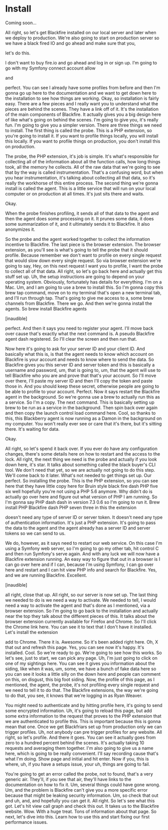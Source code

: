 # Install

Coming soon...

All right, so let's get Blackfire installed on our local server and later when we
deploy to production. We're also going to start on production server so we have a
black fired IO and go ahead and make sure that you,

let's do this.

I don't want to buy fire.io and go ahead and log in or sign up. I'm going to go with
my Symfony connect account allow

and

perfect. You can see I already have some profiles from before and then I'm gonna go
up here to the documentation and we want to get down here to the installation to see
how things are working. Okay, so installation is fairly easy. There are a few pieces
and I really want you to understand what the pieces are behind the scenes. They have
a link off of it. It's the installation of the main components of Blackfire. It
actually gives you a big design here of like what's going on behind the scenes. I'm
going to give you, it's really fun. I'm going to give you a simpler version. There
are three things we need to install. The first thing is called the probe. This is a
PHP extension, so you're going to install it. If you want to profile things locally,
you will install this locally. If you want to profile things on production, you don't
install this on production.

The probe, the PHP extension, it's job is simple. It's what's responsible for
collecting all of the information about all the function calls, how long things took,
all the memory he collects. All of the raw data that we're going to see that by the
way is called instrumentation. That's a confusing word, but when you hear
instrumentation, it's talking about collecting all that data, so it's really the
workhorse of this entire process. The second thing we're gonna install is called the
agent. This is a little service that will run on your local computer or on production
at all times. It's just sits there and waits.

Okay.

When the probe finishes profiling, it sends all of that data to the agent and then
the agent does some processing on it. It prunes some data, it does some summarization
of it, and it ultimately sends it to Blackfire. It also anonymizes it.

So the probe and the agent worked together to collect the information incentive to
Blackfire. The last piece is the browser extension. The browser extension, as you'll
see is what's going to tell the probe that it should profile. Because remember we
don't want to profile on every single request that would slow down every single
request. So via browser extension we're going to say, Hey, on this next request I
want you to profile, I want the probe to collect all of that data. All right, so
let's go back here and actually get this stuff set up. Uh, the setup instructions are
going to depend on your operating system. Obviously, fortunately has details for
everything. I'm on a Mac. Um, and I am going to use a brew to install this. So I'm
gonna copy this brew tap command, move on to my terminal that's open a new terminal
tab, and I'll run through tap. That's going to give me access to a, some brew
channels from Blackfire. There we go. And then we're gonna install the agents. So
brew install Blackfire agents

[inaudible]

perfect. And then it says you need to register your agent. I'll move back over cause
that's exactly what the next command is. A pseudo Blackfire agent dash registered. So
I'll clear the screen and then run that.

Now here it's going to ask for your server ID and your client ID. And basically what
this is, is that the agent needs to know which account on Blackfire is your account
and needs to know where to send the data. So Blackfire gives you this server ID and
server token and this is basically a username and password, um, that is going to, um,
that the agent will use to tell Blackfire who you are and prove that that's your
account. So I'll move over there, I'll paste my server ID and then I'll copy the
token and paste those in. And you should keep these secret, otherwise people are
going to be able to profile to your account. Perfect. Now it says restart the
Blackfire agent in the background. So we're gonna use a brew to actually run this as
a service. So I'm a copy. The next command. This is basically setting up brew to be
run as a service in the background. Then spin back over again and then copy the
launch control load command here. Cool, so thanks to this, this Blackberry agent is
now running as a Damon in the background on my computer. You won't really ever see or
care that it's there, but it's sitting there. It's waiting for data.

Okay.

All right, so let's spend it back over. If you ever do have any configuration
changes, there's some details here on how to restart and the access to the lock. All
right, the next thing we need is the probe and actually if you look down here, it's
star. It talks about something called the black buyer's CLI tool. We don't need that
yet, so we are actually not going to do this step. We'll come back to it later.
What's not needed to get things set up. Our perfect. So installing the probe. This is
the PHP extension, so you can see here that they have little copy here for Bruin
style black fire dash PHP five six well hopefully you're not using a PHP 5.6 anymore.
Why didn't do is actually go over here and figure out what version of PHP I am
running. So I'm gonna say PHP dash dash in version 7.3 0.6 so I'm going to run it.
Brew install PHP Blackfire dash PHP seven three in this the extension

doesn't need any type of server ID or server token. It doesn't need any type of
authentication information. It's just a PHP extension. It's going to pass the data to
the agent and the agent already has a server ID and server tokens so we can send to
us.

We do, however, as it says need to restart our web service. On this case I'm using a
Symfony web server, so I'm going to go my other tab, hit control C and then run
Symfony's serve again. And with any luck we will now have a Blackfire extension
running. An easy way to figure that out in a browser is I can go over here and if I
can, because I'm using Symfony, I can go over here and restart and I can hit view PHP
info and search for Blackfire. Yes, and we are running Blackfire. Excellent.

[inaudible]

all right, close that up. All right, so our server is now set up. The last thing we
needed to do is we need a way to activate. We needed to tell, I would need a way to
activate the agent and that's done as I mentioned, via a browser extension. So I'm
going to go back to the installation and actually near the top they talk about the
different pieces of this. It talks about the browser extension currently available
for Firefox and Chrome. So I'll click the Chrome link here. You can see it to text
that I don't have it installed. Let's install the extension

add to Chrome. There it is. Awesome. So it's been added right here. Oh, X that out
and refresh this page. Yes, you can see now it's happy. It's installed. Cool. So
we're ready to go. We're going to see how this works. So let's see, just to start, we
can pick any page. Uh, I'm just going to click on one of my sightings here. You can
see it gives you information about the siding, like when it was, um, some, we have a
bunch of fake data here so you can see it looks a little silly on the down here and
people can comment on this, on disgust, this big foot siding. Now, the profile of
this page, as I mentioned, the agent, the probe, it's not profiling every single
request and we need to tell it to do that. The Blackfire extensions, the way we're
going to do that, you see, it knows that we're logging in as Ryan Weaver.

You might need to authenticate and by hitting profile here, it's going to send some
encrypted information. Uh, it's going to reload this page, but add some extra
information to the request that proves to the PHP extension that we are authenticated
to profile this. This is important because this is gonna mean that one. Once we get
Blackfriars set up from production only we can trigger profiles. Uh, not anybody can
pre trigger profiles for any website. All right, so let's profile. And there it goes.
You can see it actually goes from zero to a hundred percent behind the scenes. It's
actually taking 10 requests and averaging them together. I'm also going to give us a
name here, which is going to be really convenient. I'll say recording cause that's
what I'm doing. Show page and initial and hit enter. Now if you, this is where, uh,
if you have a setups issue, your uh, things are going to fail.

You're going to get an error called the probe, not to found, that's a very generic
air. They'll, if you see that air, they'll have links to the documentation on how to
fix it. Um, several things could have gone wrong. Um, and the problem is Blackfire
can't give you a more specific error because that might be leaking security
information. Um, so check that out and uh, and, and hopefully you can get it. All
right. So let's see what this got. Let's hit view call graph and check this out. It
takes us to the Blackfire website. Wow. With a huge treat. Tons of information about
that page. So next, let's dive into this. Learn how to use this and start fixing our
first performance issues.
